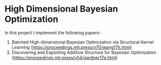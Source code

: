# High Dimensional Bayesian Optimization
In this project I implement the following papers-
1. Batched High-dimensional Bayesian Optimization via Structural Kernel Learning (https://proceedings.mlr.press/v70/wang17h.html)
2. Discovering and Exploiting Additive Structure for Bayesian Optimization (https://proceedings.mlr.press/v54/gardner17a.html)
